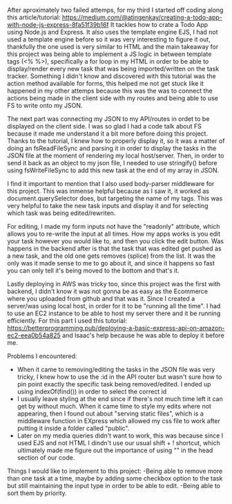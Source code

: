 After aproximately two failed attemps, for my third I started off coding along this article/tutorial: https://medium.com/@atingenkay/creating-a-todo-app-with-node-js-express-8fa51f39b16f
It tackles how to crate a Todo App using Node.js and Express. It also uses the template engine EJS, I had not used a template engine before so it was very interesting to figure it out, thankfully the one used is very similar to HTML and the main takeaway for this project was being able to implement a JS logic in between template tags (<% %>), specifically a for loop in my HTML in order to be able to display/render every new task that was being imported/written on the task tracker. Something I didn't know and discovered with this tutorial was the action method available for forms, this helped me not get stuck like it happened in my other attemps because this was the was to connect the actions being made in the client side with my routes and being able to use FS to write onto my JSON.

The next part was connecting my JSON to my API/routes in ordet to be displayed on the client side. I was so glad I had a code talk about FS because it made me understand it a bit more before doing this project. Thanks to the tutorial, I knew how to properly display it, so it was a matter of doing an fsReadFileSync and parsing it in order to display the tasks in the JSON file at the moment of rendering my local host/server. Then, in order to send it back as an object to my json file, I needed to use stringify() before using fsWriteFileSync to add this new task at the end of my array in JSON.

I find it important to mention that I also used body-parser middleware for this project. This was inmense helpful because as I saw it, it worked as document.querySelector does, but targeting the name of my tags. This was very helpful to take the new task inputs and display it and for selecting which task was being edited/rewriten.

For editing, I made my form inputs not have the "readonly" attribute, which allows you to re-write the input at all times. How my apps works is you edit your task however you would like to, and then you click the edit button. Was happens in the backend after is that the task that was edited get pushed as a new task, and the old one gets removes (splice) from the list. It was the only was it made sense to me to go about it, and since it happens so fast you can only tell it's being moved to the bottom and that's it.

Lastly deploying in AWS was tricky too, since this project was the first with backend, I didn't know it was not gonna be as easy as the Ecommerce where you uploaded from github and that was it. Since I created a server/was using local host, in order for it to be "running all the time". I had to use an EC2 instance to be able to host my server there and it be running efficiently. For this part I used this tutorial: https://betterprogramming.pub/deploying-a-basic-express-api-on-amazon-ec2-eea0b54a825 and Isaac's help because he was able to deploy it before me.

Problems I encountered:

- When it came to removing/editing the tasks in the JSON file was very tricky, I knew how to use the :id in the API router but wasn't sure how to pin point exactly the specific task being removed/edited. I ended up using indexOf(find()) in order to select the correct id
- I usually leave styling at the end since if there's not much time left it can get by without much. When it came time to style my edits where not appearing, then I found out about "serving static files", which is a middleware function in EXpress which allowed my css file to work after putting it inside a folder called "public".
- Later on my media queries didn't want to work, this was because since I used EJS and not HTML I dindn't use our usual shift + ! shortcut, which ultimately made me figure out the importance of using "<meta name="viewport" content="width=device-width, initial-scale=1.0" />" in the head section of our code.

Things I would like to implement to this project:
-Being able to remove more than one task at a time, maybe by adding some checkbox option to the task but still maintaining the input type in order to be able to edit.
-Being able to sort them by priority.
